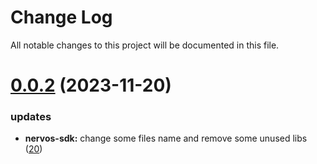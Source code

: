 
# Change Log

All notable changes to this project will be documented in this file.

# [0.0.2](https://github.com/okx/go-wallet-sdk) (2023-11-20)

### updates

- **nervos-sdk:** change some files name and remove some unused libs ([20](https://github.com/okx/go-wallet-sdk/pull/20))
